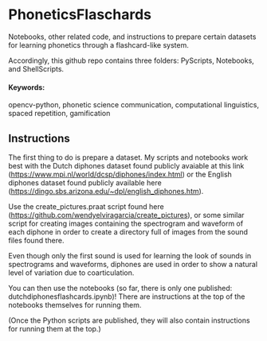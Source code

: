# PhoneticsFlaschards 

Notebooks, other related code, and instructions to prepare certain datasets for learning phonetics through a flashcard-like system.  

Accordingly, this github repo contains three folders: PyScripts, Notebooks, and ShellScripts.  

#### Keywords: 
opencv-python, phonetic science communication, computational linguistics, spaced repetition, gamification
  
## Instructions
The first thing to do is prepare a dataset. My scripts and notebooks work best with the Dutch diphones dataset found publicly avaiable at this link (https://www.mpi.nl/world/dcsp/diphones/index.html) or the English diphones dataset found publicly available here (https://dingo.sbs.arizona.edu/~dpl/english_diphones.htm).  

Use the create_pictures.praat script found here (https://github.com/wendyelviragarcia/create_pictures), or some similar script for creating images containing the spectrogram and waveform of each diphone in order to create a directory full of images from the sound files found there.  

Even though only the first sound is used for learning the look of sounds in spectrograms and waveforms, diphones are used in order to show a natural level of variation due to coarticulation.  

You can then use the notebooks (so far, there is only one published: dutchdiphonesflashcards.ipynb)! There are instructions at the top of the notebooks themselves for running them.  

(Once the Python scripts are published, they will also contain instructions for running them at the top.)  
